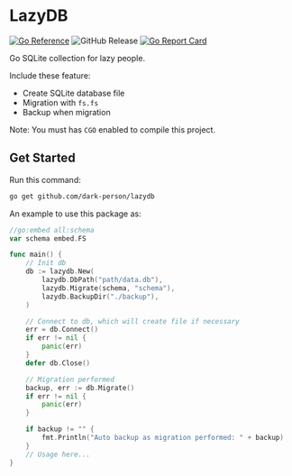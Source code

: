 # LazyDB
[![Go Reference](https://pkg.go.dev/badge/github.com/dark-person/lazydb.svg)](https://pkg.go.dev/github.com/dark-person/lazydb)
![GitHub Release](https://img.shields.io/github/v/release/dark-person/lazydb?sort=date)
[![Go Report Card](https://goreportcard.com/badge/gojp/goreportcard)](https://goreportcard.com/report/github.com/dark-person/lazydb)

Go SQLite collection for lazy people.

Include these feature:

- Create SQLite database file
- Migration with `fs.fs`
- Backup when migration

Note: You must has `CGO` enabled to compile this project.

## Get Started

Run this command:

```bash
go get github.com/dark-person/lazydb
```

An example to use this package as:

```go
//go:embed all:schema
var schema embed.FS

func main() {
    // Init db
    db := lazydb.New(
        lazydb.DbPath("path/data.db"),
        lazydb.Migrate(schema, "schema"),
        lazydb.BackupDir("./backup"),
    )

    // Connect to db, which will create file if necessary
    err = db.Connect()
    if err != nil {
	    panic(err)
    }
    defer db.Close()

    // Migration performed
    backup, err := db.Migrate()
    if err != nil {
	    panic(err)
    }

    if backup != "" {
	    fmt.Println("Auto backup as migration performed: " + backup)
    }
    // Usage here...
}
```
